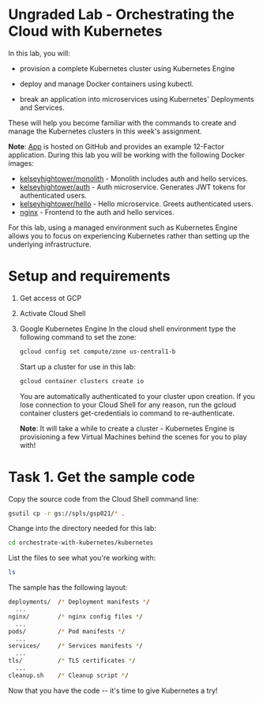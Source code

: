 # Ungraded Lab - Orchestrating the Cloud with Kubernetes

In this lab, you will:

* provision a complete Kubernetes cluster using Kubernetes Engine

* deploy and manage Docker containers using kubectl.

* break an application into microservices using Kubernetes' Deployments and Services.

These will help you become familiar with the commands to create and manage the Kubernetes clusters in this week's assignment.

**Note**: [App](https://github.com/kelseyhightower/app) is hosted on GitHub and provides an example 12-Factor application. During this lab you will be working with the following Docker images:

* [kelseyhightower/monolith](https://hub.docker.com/r/kelseyhightower/monolith) - Monolith includes auth and hello services.
* [kelseyhightower/auth](https://hub.docker.com/r/kelseyhightower/auth) - Auth microservice. Generates JWT tokens for authenticated users.
* [kelseyhightower/hello](https://hub.docker.com/r/kelseyhightower/hello) - Hello microservice. Greets authenticated users.
* [nginx](https://hub.docker.com/_/nginx) - Frontend to the auth and hello services.

For this lab, using a managed environment such as Kubernetes Engine allows you to focus on experiencing Kubernetes rather than setting up the underlying infrastructure.

# Setup and requirements

1. Get access ot GCP
2. Activate Cloud Shell
3. Google Kubernetes Engine
    In the cloud shell environment type the following command to set the zone:

    ```bash
    gcloud config set compute/zone us-central1-b
    ```

    Start up a cluster for use in this lab:

    ```bash
    gcloud container clusters create io
    ```

    You are automatically authenticated to your cluster upon creation. If you lose connection to your Cloud Shell for any reason, run the gcloud container clusters get-credentials io command to re-authenticate.

    **Note**: It will take a while to create a cluster - Kubernetes Engine is provisioning a few Virtual Machines behind the scenes for you to play with!

# Task 1. Get the sample code

Copy the source code from the Cloud Shell command line:

```bash
gsutil cp -r gs://spls/gsp021/* .
```

Change into the directory needed for this lab:

```bash
cd orchestrate-with-kubernetes/kubernetes
```

List the files to see what you're working with:

```bash
ls
```

The sample has the following layout:

```bash
deployments/  /* Deployment manifests */
  ...
nginx/        /* nginx config files */
  ...
pods/         /* Pod manifests */
  ...
services/     /* Services manifests */
  ...
tls/          /* TLS certificates */
  ...
cleanup.sh    /* Cleanup script */
```

Now that you have the code -- it's time to give Kubernetes a try!
